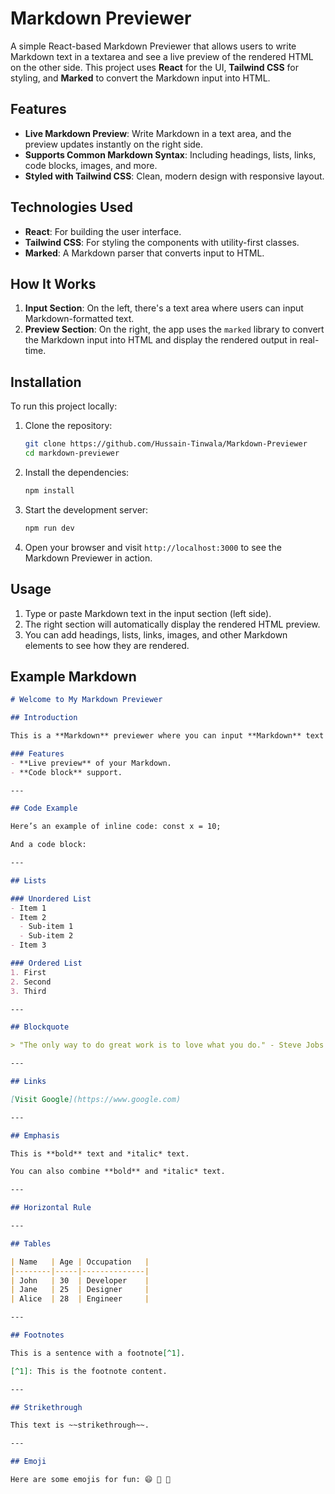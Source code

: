 # Markdown Previewer

A simple React-based Markdown Previewer that allows users to write Markdown text in a textarea and see a live preview of the rendered HTML on the other side. This project uses **React** for the UI, **Tailwind CSS** for styling, and **Marked** to convert the Markdown input into HTML.

## Features

- **Live Markdown Preview**: Write Markdown in a text area, and the preview updates instantly on the right side.
- **Supports Common Markdown Syntax**: Including headings, lists, links, code blocks, images, and more.
- **Styled with Tailwind CSS**: Clean, modern design with responsive layout.

## Technologies Used

- **React**: For building the user interface.
- **Tailwind CSS**: For styling the components with utility-first classes.
- **Marked**: A Markdown parser that converts input to HTML.

## How It Works

1. **Input Section**: On the left, there's a text area where users can input Markdown-formatted text.
2. **Preview Section**: On the right, the app uses the `marked` library to convert the Markdown input into HTML and display the rendered output in real-time.

## Installation

To run this project locally:

1. Clone the repository:

   ```bash
   git clone https://github.com/Hussain-Tinwala/Markdown-Previewer
   cd markdown-previewer
   ```

2. Install the dependencies:

   ```bash
   npm install
   ```

3. Start the development server:

   ```bash
   npm run dev
   ```

4. Open your browser and visit `http://localhost:3000` to see the Markdown Previewer in action.

## Usage

1. Type or paste Markdown text in the input section (left side).
2. The right section will automatically display the rendered HTML preview.
3. You can add headings, lists, links, images, and other Markdown elements to see how they are rendered.

## Example Markdown

```markdown
# Welcome to My Markdown Previewer

## Introduction

This is a **Markdown** previewer where you can input **Markdown** text and see it rendered in real-time.

### Features
- **Live preview** of your Markdown.
- **Code block** support.

---

## Code Example

Here’s an example of inline code: const x = 10;

And a code block:

---

## Lists

### Unordered List
- Item 1
- Item 2
  - Sub-item 1
  - Sub-item 2
- Item 3

### Ordered List
1. First
2. Second
3. Third

---

## Blockquote

> "The only way to do great work is to love what you do." - Steve Jobs

---

## Links

[Visit Google](https://www.google.com)

---

## Emphasis

This is **bold** text and *italic* text.

You can also combine **bold** and *italic* text.

---

## Horizontal Rule

---

## Tables

| Name   | Age | Occupation   |
|--------|-----|--------------|
| John   | 30  | Developer    |
| Jane   | 25  | Designer     |
| Alice  | 28  | Engineer     |

---

## Footnotes

This is a sentence with a footnote[^1].

[^1]: This is the footnote content.

---

## Strikethrough

This text is ~~strikethrough~~.

---

## Emoji

Here are some emojis for fun: 😄 🚀 🎉

 
```